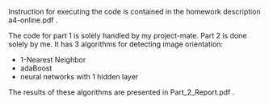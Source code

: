 Instruction for executing the code is contained in the homework description a4-online.pdf . 

The code for part 1 is solely handled by my project-mate. Part 2 is done solely by me. It has 3 algorithms for detecting image orientation:
- 1-Nearest Neighbor
- adaBoost
- neural networks with 1 hidden layer

The results of these algorithms are presented in Part_2_Report.pdf .

